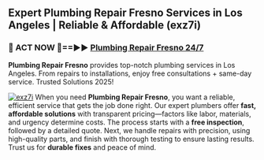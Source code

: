 ## Expert Plumbing Repair Fresno Services in Los Angeles | Reliable & Affordable (exz7i)  

<h3>🚿 ACT NOW 🌟==►► <a href="https://tinyurl.com/2ne6vx2x" rel="nofollow">Plumbing Repair Fresno 24/7</a></h3>

**Plumbing Repair Fresno** provides top-notch plumbing services in Los Angeles. From repairs to installations, enjoy free consultations + same-day service. Trusted Solutions 2025!

[![exz7i](https://i.imgur.com/4PFF4AK.jpeg)](https://tinyurl.com/2ne6vx2x)
When you need **Plumbing Repair Fresno**, you want a reliable, efficient service that gets the job done right. Our expert plumbers offer **fast, affordable solutions** with transparent pricing—factors like labor, materials, and urgency determine costs. The process starts with a **free inspection**, followed by a detailed quote. Next, we handle repairs with precision, using high-quality parts, and finish with thorough testing to ensure lasting results. Trust us for **durable fixes** and peace of mind.